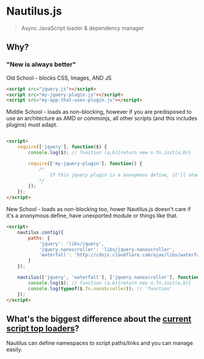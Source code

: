 # Nautilus.js

> Async JavaScript loader & dependency manager

## Why?

### "New is always better"

Old School - blocks CSS, Images, AND JS


```html
<script src="jquery.js"></script>
<script src="my-jquery-plugin.js"></script>
<script src="my-app-that-uses-plugin.js"></script>
```

Middle School - loads as non-blocking, however if you are predisposed to use an architecture as AMD or commonjs, all other scripts (and this includes plugins) must adapt.

```html

<script>
	require(['jquery'], function($) {
  		console.log($); // function (a,b){return new n.fn.init(a,b)}

  		require(['my-jquery-plugin'], function() {
  			/*
  				If this jquery plugin is a anonymous define, it'll show a error: Mismatched anonymous define() module...
  			*/
  		});
	});
</script>
```

New School - loads as non-blocking too, hower Nautilus.js doesn't care if it's a anonymous define, have unexported module or things like that. 

```html
<script>
	nautilus.config({
		paths: {
			'jquery': 'libs/jquery',
			'jquery.nanoscroller': 'libs/jquery-nanoscroller',
			'waterfall': 'http://cdnjs.cloudflare.com/ajax/libs/waterfall.js/1.0.2/waterfall.min.js'
		}
	});

	nautilus(['jquery', 'waterfall'], ['jquery.nanoscroller'], function() {
		console.log($); // function (a,b){return new n.fn.init(a,b)}
		console.log(typeof($.fn.nanoScroller)); // 'function'
	});
</script>
```

## What's the biggest difference about the [current script top loaders](http://www.creativebloq.com/javascript/essential-javascript-top-five-script-loaders-8122862)?

Nautilus can define namespaces to script paths/links and you can manage easily.

